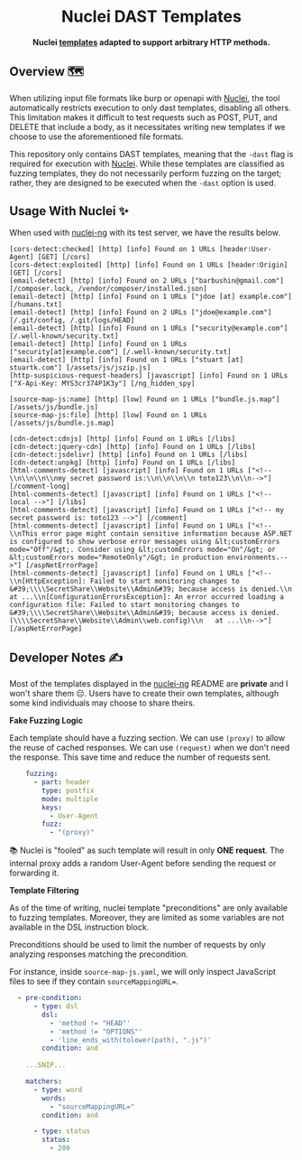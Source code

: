 <h1 align="center">
  Nuclei DAST Templates
</h1>
<h4 align="center">Nuclei <a href="https://github.com/projectdiscovery/nuclei-templates">templates</a> adapted to support arbitrary HTTP methods. </h4>

## Overview 🗺️

When utilizing input file formats like burp or openapi with [Nuclei](https://github.com/projectdiscovery/nuclei), the tool automatically restricts execution to only dast templates, disabling all others. This limitation makes it difficult to test requests such as POST, PUT, and DELETE that include a body, as it necessitates writing new templates if we choose to use the aforementioned file formats.

This repository only contains DAST templates, meaning that the `-dast` flag is required for execution with [Nuclei](https://github.com/projectdiscovery/nuclei). While these templates are classified as fuzzing templates, they do not necessarily perform fuzzing on the target; rather, they are designed to be executed when the `-dast` option is used.

## Usage With Nuclei ✨

When used with [nuclei-ng](https://github.com/oneaudit/nuclei-ng) with its test server, we have the results below.

```
[cors-detect:checked] [http] [info] Found on 1 URLs [header:User-Agent] [GET] [/cors]
[cors-detect:exploited] [http] [info] Found on 1 URLs [header:Origin] [GET] [/cors]
[email-detect] [http] [info] Found on 2 URLs ["barbushin@gmail.com"] [/composer.lock, /vendor/composer/installed.json]
[email-detect] [http] [info] Found on 1 URLs ["jdoe [at] example.com"] [/humans.txt]
[email-detect] [http] [info] Found on 2 URLs ["jdoe@example.com"] [/.git/config, /.git/logs/HEAD]
[email-detect] [http] [info] Found on 1 URLs ["security@example.com"] [/.well-known/security.txt]
[email-detect] [http] [info] Found on 1 URLs ["security[at]example.com"] [/.well-known/security.txt]
[email-detect] [http] [info] Found on 1 URLs ["stuart [at] stuartk.com"] [/assets/js/jszip.js]
[http-suspicious-request-headers] [javascript] [info] Found on 1 URLs ["X-Api-Key: MYS3cr374P1K3y"] [/ng_hidden_spy]

[source-map-js:name] [http] [low] Found on 1 URLs ["bundle.js.map"] [/assets/js/bundle.js]
[source-map-js:file] [http] [low] Found on 1 URLs [/assets/js/bundle.js.map]

[cdn-detect:cdnjs] [http] [info] Found on 1 URLs [/libs]
[cdn-detect:jquery-cdn] [http] [info] Found on 1 URLs [/libs]
[cdn-detect:jsdelivr] [http] [info] Found on 1 URLs [/libs]
[cdn-detect:unpkg] [http] [info] Found on 1 URLs [/libs]
[html-comments-detect] [javascript] [info] Found on 1 URLs ["<!-- \\n\\n\\n\\nmy secret password is:\\n\\n\\n\\n toto123\\n\\n-->"] [/comment-long]
[html-comments-detect] [javascript] [info] Found on 1 URLs ["<!-- local -->"] [/libs]
[html-comments-detect] [javascript] [info] Found on 1 URLs ["<!-- my secret password is: toto123 -->"] [/comment]
[html-comments-detect] [javascript] [info] Found on 1 URLs ["<!--\\nThis error page might contain sensitive information because ASP.NET is configured to show verbose error messages using &lt;customErrors mode="Off"/&gt;. Consider using &lt;customErrors mode="On"/&gt; or &lt;customErrors mode="RemoteOnly"/&gt; in production environments.-->"] [/aspNetErrorPage]
[html-comments-detect] [javascript] [info] Found on 1 URLs ["<!--\\n[HttpException]: Failed to start monitoring changes to &#39;\\\\SecretShare\\Website\\Admin&#39; because access is denied.\\n   at ...\\n[ConfigurationErrorsException]: An error occurred loading a configuration file: Failed to start monitoring changes to &#39;\\\\SecretShare\\Website\\Admin&#39; because access is denied. (\\\\SecretShare\\Website\\Admin\\web.config)\\n   at ...\\n-->"] [/aspNetErrorPage]
```

## Developer Notes ✍️

Most of the templates displayed in the [nuclei-ng](https://github.com/oneaudit/nuclei-ng) README are **private** and I won't share them 😔. Users have to create their own templates, although some kind individuals may choose to share theirs.

**Fake Fuzzing Logic**

Each template should have a fuzzing section. We can use `(proxy)` to allow the reuse of cached responses. We can use `(request)` when we don't need the response. This save time and reduce the number of requests sent.

```yaml
    fuzzing:
      - part: header
        type: postfix
        mode: multiple
        keys:
          - User-Agent
        fuzz:
          - "(proxy)"
```

📚 Nuclei is "fooled" as such template will result in only **ONE request**. The internal proxy adds a random User-Agent before sending the request or forwarding it.

**Template Filtering**

As of the time of writing, nuclei template "preconditions" are only available to fuzzing templates. Moreover, they are limited as some variables are not available in the DSL instruction block.

Preconditions should be used to limit the number of requests by only analyzing responses matching the precondition.

For instance, inside `source-map-js.yaml`, we will only inspect JavaScript files to see if they contain `sourceMappingURL=`.

```yaml
  - pre-condition:
      - type: dsl
        dsl:
          - 'method != "HEAD"'
          - 'method != "OPTIONS"'
          - 'line_ends_with(tolower(path), ".js")'
        condition: and
    
    ...SNIP...

    matchers:
      - type: word
        words:
          - "sourceMappingURL="
        condition: and

      - type: status
        status:
          - 200
```